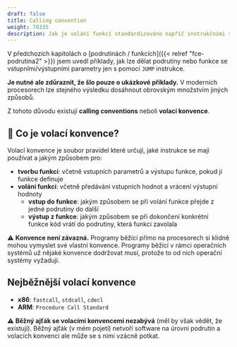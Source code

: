 ```yaml
---
draft: false
title: Calling convention
weight: 70335
description: Jak je volání funkcí standardizováno napříč instrukčními sadami
---
```


V předchozích kapitolách o [podrutinách / funkcích]({{< relref "fce-podrutina2" >}}) jsem uvedl příklady, jak lze dělat podrutiny nebo funkce se vstupními/výstupními parametry jen s pomocí `JUMP` instrukce. 

**Je nutné ale zdůraznit, že šlo pouze o ukázkové příklady.** V moderních procesorech lze stejného výsledku dosáhnout obrovským množstvím jiných způsobů. 

Z tohoto důvodu existují **calling conventions** neboli **volací konvence**.

## 📜 Co je volací konvence?

Volací konvence je soubor pravidel které určují, jaké instrukce se mají používat a jakým způsobem pro:

- **tvorbu funkcí**: včetně vstupních parametrů a výstupu funkce, pokud ji funkce definuje
- **volání funkcí**: včetně předávání vstupních hodnot a vrácení výstupní hodnoty
  - **vstup do funkce**: jakým způsobem se při volání funkce přejde z jedné podrutiny do další
  - **výstup z funkce**: jakým způsobem se při dokončení konkrétní funkce kód vrátí do podrutiny, která funkci zavolala

<div class="note-blue">

⚠️ **Konvence není závazná.** Programy běžící přímo na procesorech si klidně mohou vymyslet své vlastní konvence. Programy běžící v rámci operačních systémů už nějaké konvence dodržovat musí, protože to od nich operační systémy vyžadují.
 
</div>

## Nejběžnější volací konvence

- **x86**: `fastcall`, `stdcall`, `cdecl`
- **ARM**: `Procedure Call Standard`

<div class="note-blue">

⚠️ **Běžný ajťák se volacími konvencemi nezabývá** (měl by však vědět, že existují). Běžný ajťák (v mém pojetí) netvoří software na úrovni podrutin a volacích konvencí ale může se s nimi vzácně potkat.

</div>